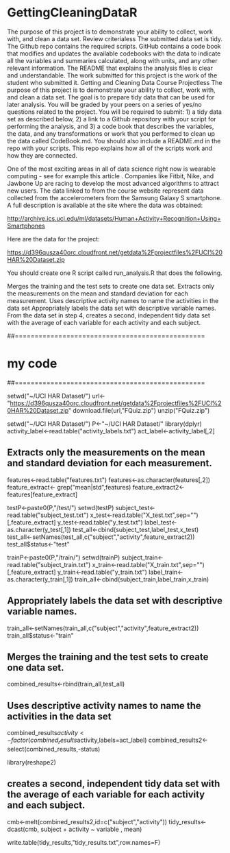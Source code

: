 # GettingCleaningDataR

The purpose of this project is to demonstrate your ability to collect, work with, and clean a data set.
Review criterialess 
The submitted data set is tidy.
The Github repo contains the required scripts.
GitHub contains a code book that modifies and updates the available codebooks with the data to indicate all the variables and summaries calculated, along with units, and any other relevant information.
The README that explains the analysis files is clear and understandable.
The work submitted for this project is the work of the student who submitted it.
Getting and Cleaning Data Course Projectless 
The purpose of this project is to demonstrate your ability to collect, work with, and clean a data set. The goal is to prepare tidy data that can be used for later analysis. You will be graded by your peers on a series of yes/no questions related to the project. You will be required to submit: 1) a tidy data set as described below, 2) a link to a Github repository with your script for performing the analysis, and 3) a code book that describes the variables, the data, and any transformations or work that you performed to clean up the data called CodeBook.md. You should also include a README.md in the repo with your scripts. This repo explains how all of the scripts work and how they are connected.

One of the most exciting areas in all of data science right now is wearable computing - see for example this article . Companies like Fitbit, Nike, and Jawbone Up are racing to develop the most advanced algorithms to attract new users. The data linked to from the course website represent data collected from the accelerometers from the Samsung Galaxy S smartphone. A full description is available at the site where the data was obtained:

http://archive.ics.uci.edu/ml/datasets/Human+Activity+Recognition+Using+Smartphones

Here are the data for the project:

https://d396qusza40orc.cloudfront.net/getdata%2Fprojectfiles%2FUCI%20HAR%20Dataset.zip

You should create one R script called run_analysis.R that does the following.

Merges the training and the test sets to create one data set.
Extracts only the measurements on the mean and standard deviation for each measurement.
Uses descriptive activity names to name the activities in the data set
Appropriately labels the data set with descriptive variable names.
From the data set in step 4, creates a second, independent tidy data set with the average of each variable for each activity and each subject.


##================================================
# my code 
##================================================


setwd("~/UCI HAR Dataset/")
url<-"https://d396qusza40orc.cloudfront.net/getdata%2Fprojectfiles%2FUCI%20HAR%20Dataset.zip"
download.file(url,"FQuiz.zip")
unzip("FQuiz.zip")

setwd("~/UCI HAR Dataset/")
P<-"~/UCI HAR Dataset/"
library(dplyr)
activity_label<-read.table("activity_labels.txt")
act_label<-activity_label[,2]


## Extracts only the measurements on the mean and standard deviation for each measurement.
features<-read.table("features.txt")
features<-as.character(features[,2])
feature_extract<- grep("mean|std",features)
feature_extract2<-features[feature_extract]

testP<-paste0(P,"/test/")
setwd(testP)
subject_test<-read.table("subject_test.txt")
x_test<-read.table("X_test.txt",sep="")[,feature_extract]
y_test<-read.table("y_test.txt")
label_test<-as.character(y_test[,1])
test_all<-cbind(subject_test,label_test,x_test)
test_all<-setNames(test_all,c("subject","activity",feature_extract2))
test_all$status<-"test"

trainP<-paste0(P,"/train/")
setwd(trainP)
subject_train<-read.table("subject_train.txt")
x_train<-read.table("X_train.txt",sep="")[,feature_extract]
y_train<-read.table("y_train.txt")
label_train<-as.character(y_train[,1])
train_all<-cbind(subject_train,label_train,x_train)

## Appropriately labels the data set with descriptive variable names.
train_all<-setNames(train_all,c("subject","activity",feature_extract2))
train_all$status<-"train"

## Merges the training and the test sets to create one data set.
combined_results<-rbind(train_all,test_all)

## Uses descriptive activity names to name the activities in the data set
combined_results$activity<-factor(combined_results$activity,labels=act_label)
combined_results2<-select(combined_results,-status)

library(reshape2)
## creates a second, independent tidy data set with the average of each variable for each activity and each subject.
cmb<-melt(combined_results2,id=c("subject","activity"))
tidy_results<-dcast(cmb, subject + activity ~ variable , mean)

write.table(tidy_results,"tidy_results.txt",row.names=F)

